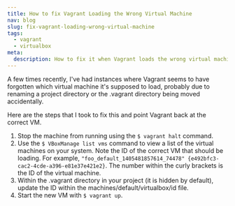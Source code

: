 ```yaml
---
title: How to fix Vagrant Loading the Wrong Virtual Machine
nav: blog
slug: fix-vagrant-loading-wrong-virtual-machine
tags:
  - vagrant
  - virtualbox
meta:
  description: How to fix it when Vagrant loads the wrong virtual machine.
---
```

A few times recently, I've had instances where Vagrant seems to have forgotten which virtual machine it's supposed to load, probably due to renaming a project directory or the .vagrant directory being moved accidentally.

Here are the steps that I took to fix this and point Vagrant back at the correct VM.

1. Stop the machine from running using the `$ vagrant halt` command.
2. Use the `$ VBoxManage list vms` command to view a list of the virtual machines on your system. Note the ID of the correct VM that should be loading. For example, `"foo_default_1405481857614_74478" {e492bfc3-cac2-4cde-a396-e81e37e421e2}`. The number within the curly brackets is the ID of the virtual machine.
3. Within the .vagrant directory in your project (it is hidden by default), update the ID within the machines/default/virtualbox/id file.
4. Start the new VM with `$ vagrant up`.